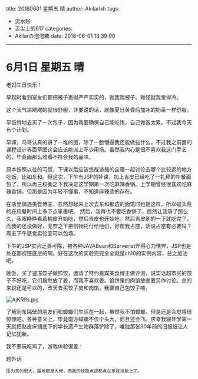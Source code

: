 title: 20180601 星期五 晴
author: Akilarlxh
tags:
  - 流水账
  - 舌尖上的617
categories:
  - Akilarの泡泡糖
date: 2018-06-01 13:39:00
---
# 6月1日 星期五 晴

老妈生日快乐！

早起时看到室友们都把被子裹得严严实实的，就我踹被子。难怪就我觉得冷。

这个天气凉飕飕的就很舒服，非要说的话，就像夏日黄昏后加冰的奶茶一样舒服。

早饭特地去买了一次包子，因为我要确保自己能吃饱，自己做饭太累。不过我今天有个计划。

早课，马哥认真的讲了一堆的图，除了一脸懵逼我还能做些什么，不过我之前画的课程设计界面草图这会应该能派上不少用场。虽然我内心是很不喜欢我这门手艺的，毕竟画那么难看不符合我的品味。

原本按照以往的习惯，下课以后应该悠哉游哉的全寝一起讨论去哪个比较远的地方吃饭，比如东和。但这次，下午有JSP的补课，加上吉皮已经吃了一礼拜的午餐面包了，所以再三权衡之下我决定这学期第一次吃麻辣香锅。上学期曾经很喜欢吃麻辣香锅，但那是因为年轻不懂事，不知道麻辣烫的存在。

在店里偶遇美食博主，忽然想起来上次去东和那边的面馆时也是这样。所以破天荒的在用餐时间上多下点笔墨吧。
然后，我再也不要吃香锅了，居然让我等了那么久，我眼睁睁看着楠皮开始吃，然后吉皮也开始吃，然后吉皮刷的一下就吃完了，而我的还没做好，无奈之下把信物托付给他们，好帮我占座，话说占座有必要吗？周五下午感觉实验室可以包场。

下午的JSP实验乏善可陈，被各种JAVABean和Serverlet弄得心力憔悴，JSP也是处在鄙视链底层的啊。好在这次的实验完完全全就是ch10的实例内容，总之加油吧。

晚饭，买了速冻饺子做煎饺，邀请了特约嘉宾美食博主做评测，说实话超市买的饺子不好吃，它们居然放了姜，而我不喜欢姜。馅饼里的肉馅放姜要另作讨论。总的来说还是可以的，改天去买饺子皮和肉馅，我要自己包饺子喽。

![AjKR9s.jpg](https://s2.ax1x.com/2019/04/15/AjKR9s.jpg)

了解到东隔壁的朋友们和蟑螂们生活在一起，虽然我不怕蟑螂，但是还是会觉得很惊悚吧。各种意义上，毕竟南方蟑螂不仅个头大，而且还会飞。庆幸我寝开学第一天就把赵皮床铺底下的学长遗产生物群落铲除了，唯独那张30年前的旧报纸让人记忆犹新。

我不要玩吃鸡了，游戏体验很差！

题外话
```
压力真的很大，遍地都是大佬，而我的技能点却都点在家政技能上了。
```